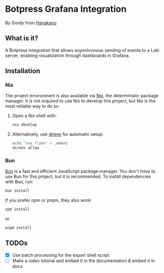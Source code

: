 # Botpress Grafana Integration

By Gordy from [Hanakano](https://www.hanakano.com)

## What is it?

A Botpress integration that allows asynchronous sending of events to a Loki server, enabling visualization through dashboards in Grafana.

## Installation

### Nix

The project environment is also available via [Nix](https://nixos.org/), the deterministic package manager. It is not _required_ to use Nix to develop this project, but Nix is the most reliable way to do so.

1. Open a Nix shell with:
   ```bash
   nix develop
   ```
2. Alternatively, use [direnv](https://github.com/nix-community/nix-direnv) for automatic setup:
   ```bash
   echo "use flake" > .envrc
   direnv allow
   ```
### Bun

[Bun](https://bun.sh/) is a fast and efficient JavaScript package manager. You don't _have_ to use Bun for this project, but it is recommended. To install dependencies with Bun, run:

```bash
bun install
```

If you prefer npm or pnpm, they also work:

```bash
npm install
```

or

```bash
pnpm install
```


## TODOs

- [x] Use batch processing for the export shell script
- [ ] Make a video tutorial and embed it in the documentation & embed it in docs
